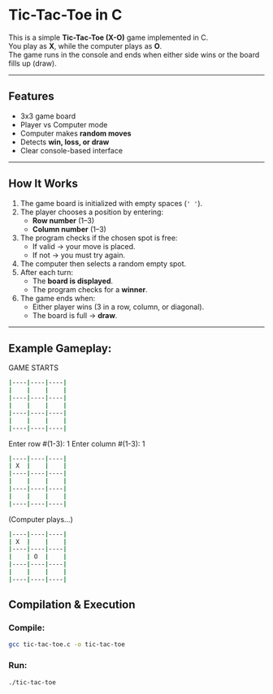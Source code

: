 # Tic-Tac-Toe in C

This is a simple **Tic-Tac-Toe (X-O)** game implemented in C.  
You play as **X**, while the computer plays as **O**.  
The game runs in the console and ends when either side wins or the board fills up (draw).

---

## Features
- 3x3 game board
- Player vs Computer mode
- Computer makes **random moves**
- Detects **win, loss, or draw**
- Clear console-based interface

---

## How It Works
1. The game board is initialized with empty spaces (`' '`).
2. The player chooses a position by entering:
   - **Row number** (1–3)
   - **Column number** (1–3)
3. The program checks if the chosen spot is free:
   - If valid → your move is placed.
   - If not → you must try again.
4. The computer then selects a random empty spot.
5. After each turn:
   - The **board is displayed**.
   - The program checks for a **winner**.
6. The game ends when:
   - Either player wins (3 in a row, column, or diagonal).
   - The board is full → **draw**.

---
## Example Gameplay:

 GAME STARTS

```bash
|----|----|----|
|    |    |    |
|----|----|----|
|    |    |    |
|----|----|----|
|    |    |    |
|----|----|----|
```

Enter row #(1-3): 1
Enter column #(1-3): 1

```bash
|----|----|----|
| X  |    |    |
|----|----|----|
|    |    |    |
|----|----|----|
|    |    |    |
|----|----|----|
```

(Computer plays...)

```bash
|----|----|----|
| X  |    |    |
|----|----|----|
|    | O  |    |
|----|----|----|
|    |    |    |
|----|----|----|
```

## Compilation & Execution

### Compile:
```bash
gcc tic-tac-toe.c -o tic-tac-toe
```
### Run:

```bash
./tic-tac-toe
```
